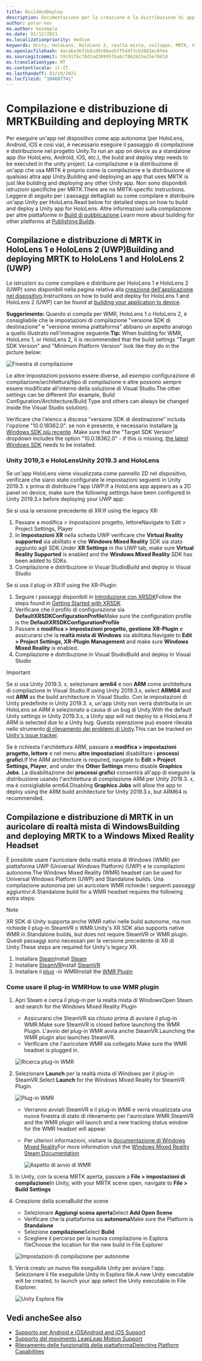 ```yaml
---
title: BuildAndDeploy
description: Documentazione per la creazione e la distribuzione di app in diversi dispositivi.
author: polar-kev
ms.author: kesemple
ms.date: 01/12/2021
ms.localizationpriority: medium
keywords: Unity, HoloLens, HoloLens 2, realtà mista, sviluppo, MRTK, Visual Studio, Android, IOS
ms.openlocfilehash: 4acabe36f1b5cd9c06ee5ff5d4f3cb2681ec8fee
ms.sourcegitcommit: 59c91f8c70d1ad30995fba6cf862615e25e78d10
ms.translationtype: MT
ms.contentlocale: it-IT
ms.lasthandoff: 03/19/2021
ms.locfileid: "104687741"
---
```

# <a name="building-and-deploying-mrtk"></a><span data-ttu-id="11d0d-104">Compilazione e distribuzione di MRTK</span><span class="sxs-lookup"><span data-stu-id="11d0d-104">Building and deploying MRTK</span></span>

<span data-ttu-id="11d0d-105">Per eseguire un'app nel dispositivo come app autonoma (per HoloLens, Android, iOS e così via), è necessario eseguire il passaggio di compilazione e distribuzione nel progetto Unity.</span><span class="sxs-lookup"><span data-stu-id="11d0d-105">To run an app on device as a standalone app (for HoloLens, Android, iOS, etc.), the build and deploy step needs to be executed in the unity project.</span></span> <span data-ttu-id="11d0d-106">La compilazione e la distribuzione di un'app che usa MRTK è proprio come la compilazione e la distribuzione di qualsiasi altra app Unity.</span><span class="sxs-lookup"><span data-stu-id="11d0d-106">Building and deploying an app that uses MRTK is just like building and deploying any other Unity app.</span></span> <span data-ttu-id="11d0d-107">Non sono disponibili istruzioni specifiche per MRTK.</span><span class="sxs-lookup"><span data-stu-id="11d0d-107">There are no MRTK-specific instructions.</span></span> <span data-ttu-id="11d0d-108">Leggere di seguito per i passaggi dettagliati su come compilare e distribuire un'app Unity per HoloLens.</span><span class="sxs-lookup"><span data-stu-id="11d0d-108">Read below for detailed steps on how to build and deploy a Unity app for HoloLens.</span></span>  <span data-ttu-id="11d0d-109">Altre informazioni sulla compilazione per altre piattaforme in [Build di pubblicazione](https://docs.unity3d.com/Manual/PublishingBuilds.html).</span><span class="sxs-lookup"><span data-stu-id="11d0d-109">Learn more about building for other platforms at [Publishing Builds](https://docs.unity3d.com/Manual/PublishingBuilds.html).</span></span>

## <a name="building-and-deploying-mrtk-to-hololens-1-and-hololens-2-uwp"></a><span data-ttu-id="11d0d-110">Compilazione e distribuzione di MRTK in HoloLens 1 e HoloLens 2 (UWP)</span><span class="sxs-lookup"><span data-stu-id="11d0d-110">Building and deploying MRTK to HoloLens 1 and HoloLens 2 (UWP)</span></span>

<span data-ttu-id="11d0d-111">Le istruzioni su come compilare e distribuire per HoloLens 1 e HoloLens 2 (UWP) sono disponibili nella pagina relativa alla [creazione dell'applicazione nel dispositivo](https://docs.microsoft.com/windows/mixed-reality/mrlearning-base-ch1#build-your-application-to-your-device).</span><span class="sxs-lookup"><span data-stu-id="11d0d-111">Instructions on how to build and deploy for HoloLens 1 and HoloLens 2 (UWP) can be found at [building your application to device](https://docs.microsoft.com/windows/mixed-reality/mrlearning-base-ch1#build-your-application-to-your-device).</span></span>

<span data-ttu-id="11d0d-112">**Suggerimento:** Quando si compila per WMR, HoloLens 1 o HoloLens 2, è consigliabile che le impostazioni di compilazione "versione SDK di destinazione" e "versione minima piattaforma" abbiano un aspetto analogo a quello illustrato nell'immagine seguente:</span><span class="sxs-lookup"><span data-stu-id="11d0d-112">**Tip:** When building for WMR, HoloLens 1, or HoloLens 2, it is recommended that the build settings "Target SDK Version" and "Minimum Platform Version" look like they do in the picture below:</span></span>

![Finestra di compilazione](../features/Images/getting_started/BuildWindow.png)

<span data-ttu-id="11d0d-114">Le altre impostazioni possono essere diverse, ad esempio configurazione di compilazione/architettura/tipo di compilazione e altre possono sempre essere modificate all'interno della soluzione di Visual Studio.</span><span class="sxs-lookup"><span data-stu-id="11d0d-114">The other settings can be different (for example, Build Configuration/Architecture/Build Type and others can always be changed inside the Visual Studio solution).</span></span>

<span data-ttu-id="11d0d-115">Verificare che l'elenco a discesa "versione SDK di destinazione" includa l'opzione "10.0.18362.0". se non è presente, è necessario installare [la Windows SDK più recente](https://developer.microsoft.com/windows/downloads/windows-10-sdk) .</span><span class="sxs-lookup"><span data-stu-id="11d0d-115">Make sure that the "Target SDK Version" dropdown includes the option "10.0.18362.0" - if this is missing, [the latest Windows SDK](https://developer.microsoft.com/windows/downloads/windows-10-sdk) needs to be installed.</span></span>

### <a name="unity-20193-and-hololens"></a><span data-ttu-id="11d0d-116">Unity 2019,3 e HoloLens</span><span class="sxs-lookup"><span data-stu-id="11d0d-116">Unity 2019.3 and HoloLens</span></span>

<span data-ttu-id="11d0d-117">Se un'app HoloLens viene visualizzata come pannello 2D nel dispositivo, verificare che siano state configurate le impostazioni seguenti in Unity 2019.3. x prima di distribuire l'app UWP:</span><span class="sxs-lookup"><span data-stu-id="11d0d-117">If a HoloLens app appears as a 2D panel on device, make sure the following settings have been configured in Unity 2019.3.x before deploying your UWP app:</span></span>

<span data-ttu-id="11d0d-118">Se si usa la versione precedente di XR:</span><span class="sxs-lookup"><span data-stu-id="11d0d-118">If using the legacy XR:</span></span>

1. <span data-ttu-id="11d0d-119">Passare a modifica > impostazioni progetto, lettore</span><span class="sxs-lookup"><span data-stu-id="11d0d-119">Navigate to Edit > Project Settings, Player</span></span>
1. <span data-ttu-id="11d0d-120">In **Impostazioni XR** nella scheda UWP verificare che **Virtual Reality supported** sia abilitato e che **Windows Mixed Reality** SDK sia stato aggiunto agli SDK.</span><span class="sxs-lookup"><span data-stu-id="11d0d-120">Under **XR Settings** in the UWP tab, make sure **Virtual Reality Supported** is enabled and the **Windows Mixed Reality** SDK has been added to SDKs.</span></span>
1. <span data-ttu-id="11d0d-121">Compilazione e distribuzione in Visual Studio</span><span class="sxs-lookup"><span data-stu-id="11d0d-121">Build and deploy in Visual Studio</span></span>

<span data-ttu-id="11d0d-122">Se si usa il plug-in XR:</span><span class="sxs-lookup"><span data-stu-id="11d0d-122">If using the XR-Plugin:</span></span>

1. <span data-ttu-id="11d0d-123">Seguire i passaggi disponibili in [Introduzione con XRSDK](../configuration/GettingStartedWithMRTKAndXRSDK.md)</span><span class="sxs-lookup"><span data-stu-id="11d0d-123">Follow the steps found in [Getting Started with XRSDK](../configuration/GettingStartedWithMRTKAndXRSDK.md)</span></span>
1. <span data-ttu-id="11d0d-124">Verificare che il profilo di configurazione sia **DefaultXRSDKConfigurationProfile**</span><span class="sxs-lookup"><span data-stu-id="11d0d-124">Make sure the configuration profile is the **DefaultXRSDKConfigurationProfile**</span></span>
1. <span data-ttu-id="11d0d-125">Passare a **modifica > impostazioni progetto, gestione XR-Plugin** e assicurarsi che la **realtà mista di Windows** sia abilitata.</span><span class="sxs-lookup"><span data-stu-id="11d0d-125">Navigate to **Edit > Project Settings, XR-Plugin Management** and make sure **Windows Mixed Reality** is enabled.</span></span>
1. <span data-ttu-id="11d0d-126">Compilazione e distribuzione in Visual Studio</span><span class="sxs-lookup"><span data-stu-id="11d0d-126">Build and deploy in Visual Studio</span></span>

>[!IMPORTANT]
> <span data-ttu-id="11d0d-127">Se si usa Unity 2019.3. x, selezionare **arm64** e non **ARM** come architettura di compilazione in Visual Studio.</span><span class="sxs-lookup"><span data-stu-id="11d0d-127">If using Unity 2019.3.x, select **ARM64** and not **ARM** as the build architecture in Visual Studio.</span></span> <span data-ttu-id="11d0d-128">Con le impostazioni di Unity predefinite in Unity 2019.3. x, un'app Unity non verrà distribuita in un HoloLens se ARM è selezionato a causa di un bug di Unity.</span><span class="sxs-lookup"><span data-stu-id="11d0d-128">With the default Unity settings in Unity 2019.3.x, a Unity app will not deploy to a HoloLens if ARM is selected due to a Unity bug.</span></span> <span data-ttu-id="11d0d-129">Questa operazione può essere rilevata nello strumento [di rilevamento dei problemi di Unity](https://issuetracker.unity3d.com/issues/enabling-graphics-jobs-in-2019-dot-3-x-results-in-a-crash-or-nothing-rendering-on-hololens-2).</span><span class="sxs-lookup"><span data-stu-id="11d0d-129">This can be tracked on [Unity's issue tracker](https://issuetracker.unity3d.com/issues/enabling-graphics-jobs-in-2019-dot-3-x-results-in-a-crash-or-nothing-rendering-on-hololens-2).</span></span>
>
> <span data-ttu-id="11d0d-130">Se è richiesta l'architettura ARM, passare a **modifica > impostazioni progetto, lettore** e nel menu **altre impostazioni** disabilitare i **processi grafici**.</span><span class="sxs-lookup"><span data-stu-id="11d0d-130">If the ARM architecture is required, navigate to **Edit > Project Settings, Player**, and under the **Other Settings** menu disable **Graphics Jobs**.</span></span> <span data-ttu-id="11d0d-131">La disabilitazione dei **processi grafici** consentirà all'app di eseguire la distribuzione usando l'architettura di compilazione ARM per Unity 2019.3. x, ma è consigliabile arm64.</span><span class="sxs-lookup"><span data-stu-id="11d0d-131">Disabling **Graphics Jobs** will allow the app to deploy using the ARM build architecture for Unity 2019.3.x, but ARM64 is recommended.</span></span>

## <a name="building-and-deploying-mrtk-to-a-windows-mixed-reality-headset"></a><span data-ttu-id="11d0d-132">Compilazione e distribuzione di MRTK in un auricolare di realtà mista di Windows</span><span class="sxs-lookup"><span data-stu-id="11d0d-132">Building and deploying MRTK to a Windows Mixed Reality Headset</span></span>

<span data-ttu-id="11d0d-133">È possibile usare l'auricolare della realtà mista di Windows (WMR) per piattaforma UWP (Universal Windows Platform) (UWP) e le compilazioni autonome.</span><span class="sxs-lookup"><span data-stu-id="11d0d-133">The Windows Mixed Reality (WMR) headset can be used for Universal Windows Platform (UWP) and Standalone builds.</span></span>  <span data-ttu-id="11d0d-134">Una compilazione autonoma per un auricolare WMR richiede i seguenti passaggi aggiuntivi:</span><span class="sxs-lookup"><span data-stu-id="11d0d-134">A Standalone build for a WMR headset requires the following extra steps:</span></span>

> [!NOTE]
> <span data-ttu-id="11d0d-135">XR SDK di Unity supporta anche WMR nativi nelle build autonome, ma non richiede il plug-in SteamVR o WMR.</span><span class="sxs-lookup"><span data-stu-id="11d0d-135">Unity's XR SDK also supports native WMR in Standalone builds, but does not require SteamVR or WMR plugin.</span></span> <span data-ttu-id="11d0d-136">Questi passaggi sono necessari per la versione precedente di XR di Unity.</span><span class="sxs-lookup"><span data-stu-id="11d0d-136">These steps are required for Unity's legacy XR.</span></span>

1. <span data-ttu-id="11d0d-137">Installare [Steam](https://store.steampowered.com/about/)</span><span class="sxs-lookup"><span data-stu-id="11d0d-137">Install [Steam](https://store.steampowered.com/about/)</span></span>
1. <span data-ttu-id="11d0d-138">Installare [SteamVR](https://store.steampowered.com/app/250820/SteamVR/)</span><span class="sxs-lookup"><span data-stu-id="11d0d-138">Install [SteamVR](https://store.steampowered.com/app/250820/SteamVR/)</span></span>
1. <span data-ttu-id="11d0d-139">Installare il [plug](https://store.steampowered.com/app/719950/Windows_Mixed_Reality_for_SteamVR/) -in WMR</span><span class="sxs-lookup"><span data-stu-id="11d0d-139">Install the [WMR Plugin](https://store.steampowered.com/app/719950/Windows_Mixed_Reality_for_SteamVR/)</span></span>

### <a name="how-to-use-wmr-plugin"></a><span data-ttu-id="11d0d-140">Come usare il plug-in WMR</span><span class="sxs-lookup"><span data-stu-id="11d0d-140">How to use WMR plugin</span></span>

1. <span data-ttu-id="11d0d-141">Apri Steam e cerca il plug-in per la realtà mista di Windows</span><span class="sxs-lookup"><span data-stu-id="11d0d-141">Open Steam and search for the Windows Mixed Reality Plugin</span></span>
    - <span data-ttu-id="11d0d-142">Assicurarsi che SteamVR sia chiuso prima di avviare il plug-in WMR.</span><span class="sxs-lookup"><span data-stu-id="11d0d-142">Make sure SteamVR is closed before launching the WMR Plugin.</span></span> <span data-ttu-id="11d0d-143">L'avvio del plug-in WMR avvia anche SteamVR.</span><span class="sxs-lookup"><span data-stu-id="11d0d-143">Launching the WMR plugin also launches SteamVR.</span></span>
    - <span data-ttu-id="11d0d-144">Verificare che l'auricolare WMR sia collegato.</span><span class="sxs-lookup"><span data-stu-id="11d0d-144">Make sure the WMR headset is plugged in.</span></span>

    ![Ricerca plug-in WMR](../features/Images/BuildDeploy/WMR/SteamSearchWMRPlugin.png)

1. <span data-ttu-id="11d0d-146">Selezionare **Launch** per la realtà mista di Windows per il plug-in SteamVR.</span><span class="sxs-lookup"><span data-stu-id="11d0d-146">Select **Launch** for the Windows Mixed Reality for SteamVR Plugin.</span></span>

    ![Plug-in WMR](../features/Images/BuildDeploy/WMR/WMRPlugin.png)

    - <span data-ttu-id="11d0d-148">Verranno avviati SteamVR e il plug-in WMR e verrà visualizzata una nuova finestra di stato di rilevamento per l'auricolare WMR.</span><span class="sxs-lookup"><span data-stu-id="11d0d-148">SteamVR and the WMR plugin will launch and a new tracking status window for the WMR headset will appear.</span></span>
    - <span data-ttu-id="11d0d-149">Per ulteriori informazioni, visitare la [documentazione di Windows Mixed Reality](https://support.microsoft.com/help/4053622/windows-10-play-steamvr-games-in-windows-mixed-reality)</span><span class="sxs-lookup"><span data-stu-id="11d0d-149">For more information visit the [Windows Mixed Reality Steam Documentation](https://support.microsoft.com/help/4053622/windows-10-play-steamvr-games-in-windows-mixed-reality)</span></span>

        ![Aspetto di avvio di WMR](../features/Images/BuildDeploy/WMR/WMRPluginActive.png)

1. <span data-ttu-id="11d0d-151">In Unity, con la scena MRTK aperta, passare a **File > impostazioni di compilazione**</span><span class="sxs-lookup"><span data-stu-id="11d0d-151">In Unity, with your MRTK scene open, navigate to **File > Build Settings**</span></span>

1. <span data-ttu-id="11d0d-152">Creazione della scena</span><span class="sxs-lookup"><span data-stu-id="11d0d-152">Build the scene</span></span>
    - <span data-ttu-id="11d0d-153">Selezionare **Aggiungi scena aperta**</span><span class="sxs-lookup"><span data-stu-id="11d0d-153">Select **Add Open Scene**</span></span>
    - <span data-ttu-id="11d0d-154">Verificare che la piattaforma sia **autonoma**</span><span class="sxs-lookup"><span data-stu-id="11d0d-154">Make sure the Platform is **Standalone**</span></span>
    - <span data-ttu-id="11d0d-155">Selezione **compilazione**</span><span class="sxs-lookup"><span data-stu-id="11d0d-155">Select **Build**</span></span>
    - <span data-ttu-id="11d0d-156">Scegliere il percorso per la nuova compilazione in Esplora file</span><span class="sxs-lookup"><span data-stu-id="11d0d-156">Choose the location for the new build in File Explorer</span></span>

    ![Impostazioni di compilazione per autonome](../features/Images/BuildDeploy/WMR/BuildSettingsStandaloneUnity.png)

1. <span data-ttu-id="11d0d-158">Verrà creato un nuovo file eseguibile Unity per avviare l'app. Selezionare il file eseguibile Unity in Esplora file.</span><span class="sxs-lookup"><span data-stu-id="11d0d-158">A new Unity executable will be created, to launch your app select the Unity executable in File Explorer.</span></span>

    ![Unity Esplora file](../features/Images/BuildDeploy/WMR/FileExplorerUnityExe.png)

## <a name="see-also"></a><span data-ttu-id="11d0d-160">Vedi anche</span><span class="sxs-lookup"><span data-stu-id="11d0d-160">See also</span></span>

- [<span data-ttu-id="11d0d-161">Supporto per Android e iOS</span><span class="sxs-lookup"><span data-stu-id="11d0d-161">Android and iOS Support</span></span>](../features/CrossPlatform/UsingARFoundation.md)
- [<span data-ttu-id="11d0d-162">Supporto del movimento Leap</span><span class="sxs-lookup"><span data-stu-id="11d0d-162">Leap Motion Support</span></span>](../features/CrossPlatform/LeapMotionMRTK.md)
- [<span data-ttu-id="11d0d-163">Rilevamento delle funzionalità della piattaforma</span><span class="sxs-lookup"><span data-stu-id="11d0d-163">Detecting Platform Capabilities</span></span>](../features/DetectingPlatformCapabilities.md)
